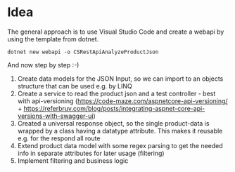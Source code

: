 # Idea
The general approach is to use Visual Studio Code and create a webapi by using the template from dotnet.

`dotnet new webapi -o CSRestApiAnalyzeProductJson`

And now step by step :-)

1. Create data models for the JSON Input, so we can import to an objects structure that can be used e.g. by LINQ
2. Create a service to read the product json and a test controller - best with api-versioning (https://code-maze.com/aspnetcore-api-versioning/ + https://referbruv.com/blog/posts/integrating-aspnet-core-api-versions-with-swagger-ui)
3. Created a universal response object, so the single product-data is wrapped by a class having a datatype attribute. This makes it reusable e.g. for the respond all route
4. Extend product data model with some regex parsing to get the needed info in separate attributes for later usage (filtering)
5. Implement filtering and business logic